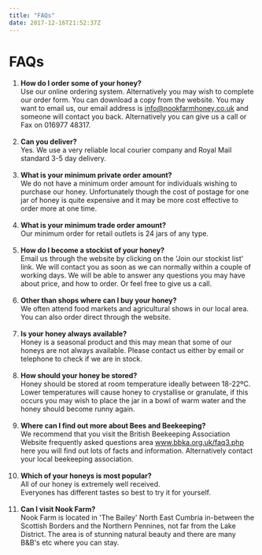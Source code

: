 ```yaml
---
title: "FAQs"
date: 2017-12-16T21:52:37Z
---
```


<h1>FAQs</h1>
<ol>
<li>
    <strong>How do I order some of your honey?</strong>
    <br>Use our online ordering system. Alternatively you may wish to complete our order form. You can download a copy from the website. You may want to email us, our email address is <a class="greenlinkstext" href="mailto:info@nookfarmhoney.co.uk">info@nookfarmhoney.co.uk</a> <span style="display: none;">This email address is being protected from spam bots, you need Javascript enabled to view it </span>and someone will contact you back. Alternatively you can give us a call or Fax on 016977 48317.<br><br>
</li>

<li>
    <strong>Can you deliver?</strong>
    <br>Yes. We use a very reliable local courier company and Royal Mail standard 3-5 day delivery.<br><br>
</li>

<li>
    <strong>What is your minimum private order amount?</strong>
    <br>We do not have a minimum order amount for individuals wishing to purchase our honey. Unfortunately though the cost of postage for one jar of honey is quite expensive and it may be more cost effective to order more at one time. <br><br>
</li>

<li>
    <strong>What is your minimum trade order amount?</strong>
    <br>Our minimum order for retail outlets is 24 jars of any type. <br><br>
</li>

<li>
    <strong>How do I become a stockist of your honey?</strong>
    <br>Email us through the website by clicking on the 'Join our stockist list' link. We will contact you as soon as we can normally within a couple of working days. We will be able to answer any questions you may have about price, and how to order. Or feel free to give us a call. <br><br>
</li>

<li>
    <strong>Other than shops where can I buy your honey?</strong>
    <br>We often attend food markets and agricultural shows in our local area. You can also order direct through the website. <br><br>
</li>

<li>
    <strong>Is your honey always available?</strong>
    <br>Honey is a seasonal product and this may mean that some of our honeys are not always available. Please contact us either by email or telephone to check if we are in stock. <br><br>
</li>

<li>
    <strong>How should your honey be stored?</strong>
    <br>Honey should be stored at room temperature ideally between 18-22ºC. Lower temperatures will cause honey to crystallise or granulate, if this occurs you may wish to place the jar in a bowl of warm water and the honey should become runny again. <br><br>
</li>

<li>
    <strong>Where can I find out more about Bees and Beekeeping?</strong>
    <br>We recommend that you visit the British Beekeeping Association Website frequently asked questions area <a class="greenlinkstext" href="http://www.bbka.org.uk/faq3.php" target="_blank">www.bbka.org.uk/faq3.php</a> here you will find out lots of facts and information. Alternatively contact your local beekeeping association. <br><br>
</li>

<li>
    <strong>Which of your honeys is most popular?</strong>
    <br>All of our honey is extremely well received. Everyones&nbsp;has&nbsp;different&nbsp;tastes&nbsp;so&nbsp;best&nbsp;to&nbsp;try&nbsp;it&nbsp;for&nbsp;yourself.<br><br>
</li>

<li>
    <strong>Can I visit Nook Farm?</strong>
    <br>Nook Farm is located in 'The Bailey' North East Cumbria in-between the Scottish Borders and the Northern Pennines, not far from the Lake District. The area is of stunning natural beauty and there are many B&amp;B's etc where you can stay.
</li>

</ol>
